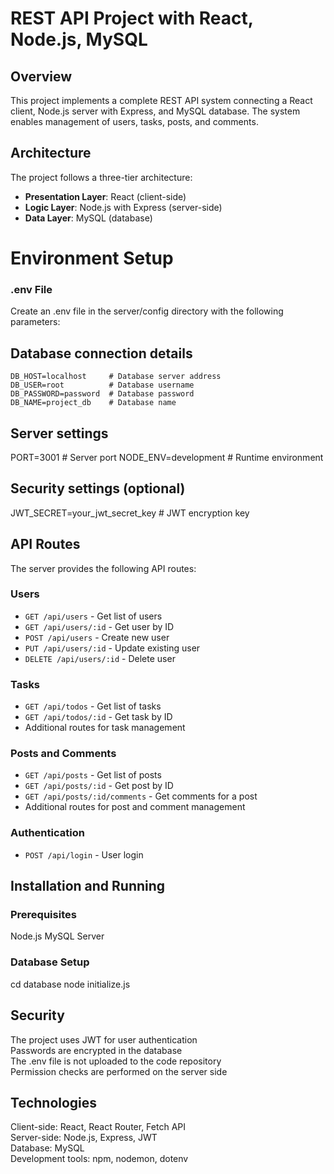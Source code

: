 # REST API Project with React, Node.js,  MySQL

## Overview
This project implements a complete REST API system connecting a React client, Node.js server with Express, and MySQL database. The system enables management of users, tasks, posts, and comments.

## Architecture
The project follows a three-tier architecture:
- **Presentation Layer**: React (client-side)
- **Logic Layer**: Node.js with Express (server-side)
- **Data Layer**: MySQL (database)

# Environment Setup

### .env File
Create an .env file in the server/config directory with the following parameters:

## Database connection details
```
DB_HOST=localhost     # Database server address
DB_USER=root          # Database username
DB_PASSWORD=password  # Database password
DB_NAME=project_db    # Database name
```
## Server settings
PORT=3001             # Server port
NODE_ENV=development  # Runtime environment

## Security settings (optional)
JWT_SECRET=your_jwt_secret_key  # JWT encryption key

## API Routes
The server provides the following API routes:

### Users
- `GET /api/users` - Get list of users
- `GET /api/users/:id` - Get user by ID
- `POST /api/users` - Create new user
- `PUT /api/users/:id` - Update existing user
- `DELETE /api/users/:id` - Delete user

### Tasks
- `GET /api/todos` - Get list of tasks
- `GET /api/todos/:id` - Get task by ID
- Additional routes for task management

### Posts and Comments
- `GET /api/posts` - Get list of posts
- `GET /api/posts/:id` - Get post by ID
- `GET /api/posts/:id/comments` - Get comments for a post
- Additional routes for post and comment management

### Authentication
- `POST /api/login` - User login

## Installation and Running

### Prerequisites
Node.js
MySQL Server

### Database Setup
cd database
node initialize.js

## Security
The project uses JWT for user authentication  
Passwords are encrypted in the database  
The .env file is not uploaded to the code repository  
Permission checks are performed on the server side  

## Technologies
Client-side: React, React Router, Fetch API  
Server-side: Node.js, Express, JWT  
Database: MySQL  
Development tools: npm, nodemon, dotenv  
